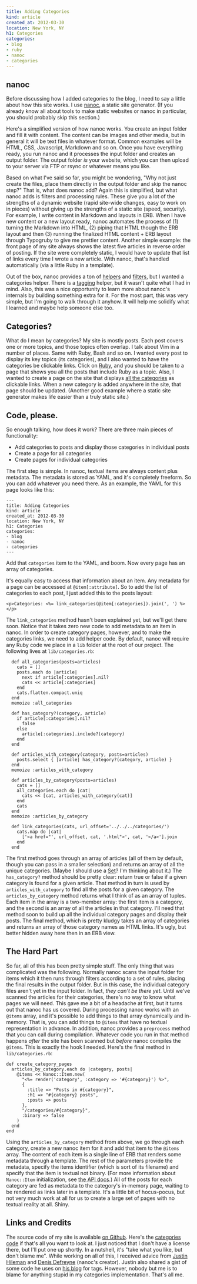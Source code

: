 ```yaml
---
title: Adding Categories
kind: article
created_at: 2012-03-30
location: New York, NY
h1: Categories
categories:
- blog
- ruby
- nanoc
- categories
---
```


## nanoc

Before discussing how I added categories to the blog, I need to say
a little about how this site works. I use [nanoc][n], a static site
generator. (If you already know all about tools to make static websites or
nanoc in particular, you should probably skip this section.)

[n]: http://nanoc.stoneship.org/

Here's a simplified version of how nanoc works. You create an input folder
and fill it with content. The content can be images and other media, but in
general it will be text files in whatever format. Common examples will be
HTML, CSS, Javascript, Markdown and so on. Once you have everything ready,
you run nanoc and it processes the input folder and creates an output
folder. The output folder *is* your website, which you can then upload to
your server via FTP or rsync or whatever means you like.

Based on what I've said so far, you might be wondering, "Why not just
create the files, place them directly in the output folder and skip the
nanoc step?" That is, what does nanoc add? Again this is simplified, but
what nanoc adds is filters and processing rules. These give you a lot of
the strengths of a dynamic website (rapid site-wide changes, easy to work
on in pieces) without giving up the strengths of a static site (speed,
security). For example, I write content in Markdown and layouts in ERB.
When I have new content or a new layout ready, nanoc automates the process
of (1) turning the Markdown into HTML, (2) piping that HTML though the ERB
layout and then (3) running the finalized HTML content + ERB layout through
Typogruby to give me prettier content. Another simple example: the front
page of my site always shows the latest five articles in reverse order of
posting. If the site were completely static, I would have to update that
list of links every time I wrote a new article. With nanoc, that's handled
automatically (via a little Ruby in a template).

Out of the box, nanoc provides a ton of [helpers][h] and [filters][f], but
I wanted a categories helper. There is a [tagging][t] helper, but it
wasn't quite what I had in mind. Also, this was a nice opportunity to learn
more about nanoc's internals by building something extra for it. For the
most part, this was very simple, but I'm going to walk through it anyhow.
It will help me solidify what I learned and maybe help someone else too.

[h]: http://nanoc.stoneship.org/docs/api/3.3/Nanoc/Helpers.html
[f]: http://nanoc.stoneship.org/docs/api/3.3/Nanoc/Filters.html
[t]: http://nanoc.stoneship.org/docs/api/3.3/Nanoc/Helpers/Tagging.html

## Categories?

What do I mean by categories? My site is mostly posts. Each post covers one
or more topics, and those topics often overlap. I talk about Vim in
a number of places. Same with Ruby, Bash and so on. I wanted every post to
display its key topics (its categories), and I also wanted to have the
categories be clickable links. Click on [Ruby][r], and you should be taken
to a page that shows you all the posts that include Ruby as a topic. Also,
I wanted to create a page on the site that displays [all the categories][c]
as clickable links. When a new category is added anywhere in the site, that
page should be updated. (Another good example where a static site generator
makes life easier than a truly static site.)

[r]: ../../../categories/ruby.html
[c]: ../../../categories.html

## Code, please.

So enough talking, how does it work? There are three main pieces of
functionality:

+ Add categories to posts and display those categories in individual posts
+ Create a page for all categories
+ Create pages for individual categories

The first step is simple. In nanoc, textual items are always content plus
metadata. The metadata is stored as YAML, and it's completely freeform. So
you can add whatever you need there. As an example, the YAML for this page
looks like this:

    ---
    title: Adding Categories
    kind: article
    created_at: 2012-03-30
    location: New York, NY
    h1: Categories
    categories:
    - blog
    - nanoc
    - categories
    ---

Add that `categories` item to the YAML, and boom. Now every page has an
array of categories.

It's equally easy to access that information about an item. Any metadata
for a page can be accessed at `@item[:attribute]`. So to add the list of
categories to each post, I just added this to the posts layout:

    <p>Categories: <%= link_categories(@item[:categories]).join(', ') %></p>

The `link_categories` method hasn't been explained yet, but we'll get
there soon. Notice that it takes zero new code to add metadata to an item
in nanoc. In order to create category pages, however, and to make the
categories links, we need to add helper code. By default, nanoc will
require any Ruby code we place in a `lib` folder at the root of our
project. The following lives at `lib/categories.rb`:

      def all_categories(posts=articles)
        cats = []
        posts.each do |article|
          next if article[:categories].nil?
          cats << article[:categories]
        end
        cats.flatten.compact.uniq
      end
      memoize :all_categories

      def has_category?(category, article)
        if article[:categories].nil?
          false
        else
          article[:categories].include?(category)
        end
      end

      def articles_with_category(category, posts=articles)
        posts.select { |article| has_category?(category, article) }
      end
      memoize :articles_with_category

      def articles_by_category(posts=articles)
        cats = []
        all_categories.each do |cat|
          cats << [cat, articles_with_category(cat)]
        end
        cats
      end
      memoize :articles_by_category

      def link_categories(cats, url_offset='../../../categories/')
        cats.map do |cat|
          ['<a href="', url_offset, cat, '.html">', cat, '</a>'].join
        end
      end

The first method goes through an array of articles (all of them by default,
though you can pass in a smaller selection) and returns an array of all the
unique categories. (Maybe I should use a [Set][s]? I'm thinking about it.)
The `has_category?` method should be pretty clear: return true or false if
a given category is found for a given article. That method in turn is used
by `articles_with_category` to find all the posts for a given category. The
`articles_by_category` method returns what I think of as an array of
tuples. Each item in the array is a two-member array: the first item is
a category, and the second is an array of all the articles in that
category. I'll need that method soon to build up all the individual
category pages and display their posts. The final method, which is pretty
kludgy takes an array of categories and returns an array of those category
names as HTML links. It's ugly, but better hidden away here then in an ERB
view.

[s]: http://ruby-doc.org/stdlib-1.9.3/libdoc/set/rdoc/Set.html

## The Hard Part

So far, all of this has been pretty simple stuff. The only thing that was
complicated was the following. Normally nanoc scans the input folder for
items which it then runs through filters according to a set of rules,
placing the final results in the output folder. But in this case, the
individual category files aren't yet in the input folder. In fact, *they
can't be there yet*. Until we've scanned the articles for their categories,
there's no way to know what pages we will need. This gave me a bit of
a headache at first, but it turns out that nanoc has us covered. During
processing nanoc works with an `@items` array, and it's possible to add
things to that array dynamically and in-memory. That is, you can add things
to `@items` that have no textual representation in advance. In addition,
nanoc provides a `preprocess` method that you can call during compilation.
Whatever code you run in that method happens *after* the site has been
scanned but *before* nanoc compiles the `@items`. This is exactly the hook
I needed. Here's the final method in `lib/categories.rb`:

    def create_category_pages
      articles_by_category.each do |category, posts|
        @items << Nanoc::Item.new(
          "<%= render('category', :category => '#{category}') %>",
          {
            :title => "Posts in #{category}",
            :h1 => "#{category} posts",
            :posts => posts
          },
          "/categories/#{category}",
          :binary => false
        )
      end
    end

Using the `articles_by_category` method from above, we go through each
category, create a new nanoc item for it and add that item to the `@items`
array. The content of each item is a single line of ERB that renders some
metadata through a template. The rest of the parameters provide the
metadata, specify the items identifier (which is sort of its filename) and
specify that the item is textual not binary. (For more information about
`Nanoc::Item` initialization, see [the API docs][docs].) All of the posts
for each category are fed as metadata to the category's in-memory page,
waiting to be rendered as links later in a template. It's a little bit of
hocus-pocus, but not very much work at all for us to create a large set of
pages with no textual reality at all. Shiny.

[docs]: http://nanoc.stoneship.org/docs/api/3.3/Nanoc/Item.html#constructor_details


## Links and Credits

The source code of my site is available [on Github][source]. Here's the
[categories code][cats] if that's all you want to look at. I just noticed
that I don't have a license there, but I'll put one up shortly. In
a nutshell, it's "take what you like, but don't blame me". While working on
all of this, I received advice from [Justin Hileman][jh] and [Denis
Defreyne][dd] (nanoc's creator). Justin also shared a gist of some code he
uses on [his blog][jhb] for tags. However, nobody but me is to blame for
anything stupid in my categories implementation. That's all me.

[source]: https://github.com/telemachus/ithaca
[cats]: https://github.com/telemachus/ithaca/blob/master/lib/categories.rb
[jh]: http://twitter.com/bobthecow
[dd]: http://twitter.com/ddfreyne
[jhb]: http://justinhileman.info/
